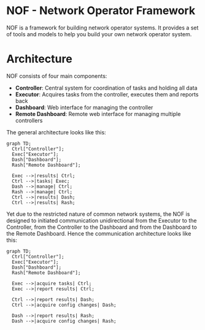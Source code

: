 # NOF - Network Operator Framework

NOF is a framework for building network operator systems. It provides a set of tools and models
to help you build your own network operator system.

# Architecture

NOF consists of four main components:

- **Controller**: Central system for coordination of tasks and holding all data
- **Executor**: Acquires tasks from the controller, executes them and reports back
- **Dashboard**: Web interface for managing the controller
- **Remote Dashboard**: Remote web interface for managing multiple controllers

The general architecture looks like this:

```mermaid
graph TD;
  Ctrl["Controller"];
  Exec["Executor"];
  Dash["Dashboard"];
  Rash["Remote Dashboard"];

  Exec -->|results| Ctrl;
  Ctrl -->|tasks| Exec;
  Dash -->|manage| Ctrl;
  Rash -->|manage| Ctrl;
  Ctrl -->|results| Dash;
  Ctrl -->|results| Rash;
```

Yet due to the restricted nature of common network systems, the NOF is designed to initiated communication
unidirectional from the Executor to the Controller, from the Controller to the Dashboard and from
the Dashboard to the Remote Dashboard. Hence the communication architecture looks like this:

```mermaid
graph TD;
  Ctrl["Controller"];
  Exec["Executor"];
  Dash["Dashboard"];
  Rash["Remote Dashboard"];

  Exec -->|acquire tasks| Ctrl;
  Exec -->|report results| Ctrl;

  Ctrl -->|report results| Dash;
  Ctrl -->|acquire config changes| Dash;

  Dash -->|report results| Rash;
  Dash -->|acquire config changes| Rash;
```
